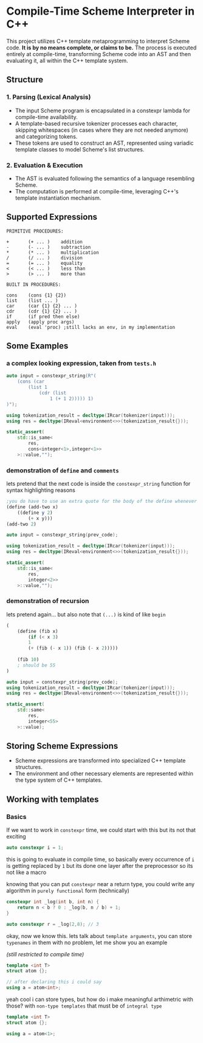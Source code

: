 # Compile-Time Scheme Interpreter in C++

This project utilizes C++ template metaprogramming to interpret Scheme code. <b>It is by no means complete, or claims to be.</b> The process is executed entirely at compile-time, transforming Scheme code into an AST and then evaluating it, all within the C++ template system.

## Structure

### 1. Parsing (Lexical Analysis)

- The input Scheme program is encapsulated in a constexpr lambda for compile-time availability.
- A template-based recursive tokenizer processes each character, skipping whitespaces (in cases where they are not needed anymore) and categorizing tokens.
- These tokens are used to construct an AST, represented using variadic template classes to model Scheme's list structures.

### 2. Evaluation & Execution

- The AST is evaluated following the semantics of a language resembling Scheme.
- The computation is performed at compile-time, leveraging C++'s template instantiation mechanism.

## Supported Expressions

    PRIMITIVE PROCEDURES:

    +       (+ ... )    addition
    -       (- ... )    subtraction
    *       (* ... )    multiplication
    /       (/ ... )    division
    =       (= ... )    equality
    <       (< ... )    less than
    >       (> ... )    more than

    BUILT IN PROCEDURES:

    cons    (cons {1} {2})
    list    (list ... )
    car     (car {1} {2} ... )
    cdr     (cdr {1} {2} ... )
    if      (if pred then else)
    apply   (apply proc args)
    eval    (eval 'proc) ;still lacks an env, in my implementation

## Some Examples
### a complex looking expression, taken from `tests.h`
```cpp
auto input = constexpr_string(R"(
    (cons (car 
        (list 1 
            (cdr (list
                1 (+ 1 2))))) 1)
)");

using tokenization_result = decltype(IRcar(tokenizer(input)));
using res = decltype(IReval<environment<>>(tokenization_result{}));

static_assert(
    std::is_same<
        res,
        cons<integer<1>,integer<1>>
    >::value,"");
```
### demonstration of `define` and `comments`

lets pretend that the next code is inside the `constexpr_string` function for syntax highlighting reasons

```scheme
;you do have to use an extra quote for the body of the define whenever there are more than one things are in the body (this comment also works)
(define (add-two x)
    ((define y 2)
        (+ x y)))
(add-two 2)
```

```cpp
auto input = constexpr_string(prev_code);

using tokenization_result = decltype(IRcar(tokenizer(input)));
using res = decltype(IReval<environment<>>(tokenization_result{}));

static_assert(
    std::is_same<
        res,
        integer<2>>
    >::value,"");
```
### demonstration of recursion
lets pretend again... but also note that `(...)` is kind of like `begin`
```scheme
(
    (define (fib x)
        (if (< x 3)
        1
        (+ (fib (- x 1)) (fib (- x 2)))))
    
    (fib 10)
    ; should be 55
)
```

```cpp
auto input = constexpr_string(prev_code);
using tokenization_result = decltype(IRcar(tokenizer(input)));
using res = decltype(IReval<environment<>>(tokenization_result{}));

static_assert(
    std::same<
        res,
        integer<55>
    >::value);
```
## Storing Scheme Expressions

- Scheme expressions are transformed into specialized C++ template structures.
- The environment and other necessary elements are represented within the type system of C++ templates.

## Working with templates


### Basics
If we want to work in `constexpr` time, we could start with this but its not that exciting
```cpp
auto constexpr i = 1;
```
this is going to evaluate in compile time, so basically every occurrence of `i` is getting replaced by `1` but its done one layer after the preprocessor so its not like a macro

knowing that you can put `constexpr` near a return type, you could write any algorithm in `purely functional` form (technically)
```cpp
constexpr int _log(int b, int n) {
	return n < b ? 0 : _log(b, n / b) + 1;
}

auto constexpr r = _log(2,8); // 3
```
okay, now we know this. lets talk about `template arguments`, you can store `typenames` in them with no problem, let me show you an example

<i>(still restricted to compile time)</i>
```cpp
template <int T>
struct atom {};

// after declaring this i could say
using a = atom<int>;
```
yeah cool i can store types, but how do i make meaningful arthimetric with those? with `non-type templates` that must be of `integral type`

```cpp
template <int T>
struct atom {};

using a = atom<1>;
```